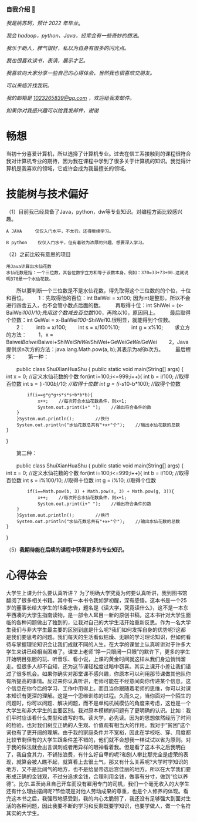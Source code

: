 ### 自我介绍 👋
*我是姚苏珂，预计 2022 年毕业*。

*我会 hadoop，python、Java，经常会有一些奇妙的想法*。

*我乐于助人，脾气很好，私以为自身有很多的闪光点。*

*我也很喜欢读书，表演，展示才艺。*

*我喜欢向大家分享一些自己的心得体会，当然我也很喜欢交朋友。*

*可以来临沂找我玩。*


*我的邮箱是 1023265839@qq.com ，欢迎给我发邮件。*

*如果你对我感兴趣可以给我发邮件，谢谢*


# 畅想
当初十分喜爱计算机，所以选择了计算机专业。过去在信工系接触到的课程很符合我对计算机专业的期待，因为我在课程中学到了很多关于计算机的知识。我觉得计算机是我喜欢的领域，它或许会成为我最擅长的领域。
# 技能树与技术偏好
（1）目前我已经具备了Java，python，dw等专业知识。对编程方面比较感兴趣。

    A JAVA     仅仅入门水平，不太行。还得继续学习。
    
    B python    仅仅入门水平，但有着较为浓厚的兴趣，想要深入学习。
    
（2）之前比较有意思的项目



    用Java计算出水仙花数
    水仙花数是指：一个三位数，其各位数字立方和等于该数本身。例如：370=33+73+00.这就说明370是一个水仙花数。
　　所以要判断一个三位数是不是水仙花数，得先取得这个三位数的的个位，十位和百位。
　　1：先取得他的百位：int BaiWei = x/100; 因为int是整形，所以不会进行四舍五入，也不会管小数点后面的数。
　　再取得十位：int ShiWei = (x-BaiWei*100)/10;先用这个数减去百位数*100，再除以10，原因同上。
　　最后取得个位数：int GeWei = x-BaiWei*100-ShiWei*10.很明显，就能得到个位数。
　　2：
　　intb = x/100;
　　int s = x/100%10;
　　int g =  x%10;
　　求立方的方法：
　　1，x = Baiwei*Baiwei*Baiwei+ShiWei*ShiWei*ShiWei+GeWei*GeWei*GeWei
　　2，Java提供求n次方的方法：java.lang.Math.pow(a, b);其表示为a的b次方。
　　最后程序：
　　第一种：

　　public class ShuiXianHuaShu {
    public static void main(String[] args) {
        int x = 0;        //定义水仙花数的个数
        for(int i=100;i<=999;i++){
            int b = i/100;        //取得百位数
            int s = (i-100*b)/10;        //取得十位数
            int g = (i-s*10-b*100);        //取得个位数
            
            if(i==g*g*g+s*s*s+b*b*b){
                x++;    //每次符合水仙花数条件，则x+1;
                System.out.print(i+" ");    //输出符合条件的数
        }
        }System.out.println();        //换行
        System.out.println("水仙花数总共有"+x+"个");    //输出水仙花数的总数
    }
}

　　第二种：

　　public class ShuiXianHuaShu {
    public static void main(String[] args) {
        int x = 0;        //定义水仙花数的个数
        for(int i=100;i<=999;i++){
            int b = i/100;        //取得百位数
            int s = i%100/10;        //取得十位数
            int g = i%10;        //取得个位数
            
            if(i==Math.pow(b, 3) + Math.pow(s, 3) + Math.pow(g, 3)){
                x++;    //每次符合水仙花数条件，则x+1;
                System.out.print(i+" ");    //输出符合条件的数
        }
        }System.out.println();        //换行
        System.out.println("水仙花数总共有"+x+"个");    //输出水仙花数的总数
    }
}


 （5）**我期待能在后续的课程中获得更多的专业知识。**
 
 
 # 心得体会
 大学生上课为什么要认真听讲？
 为了明确大学究竟为何要认真听讲，我到图书馆翻阅了很多相关书籍。其中有一本书令我如梦初醒，深有感悟。这本书是一个25岁的董事长给大学生的18条忠告，题名是《读大学，究竟读什么》，这不是一本东平西凑的大学生指南读物，是一部令人耳目一新的原创书稿，这本书针对大学生面临的各种问题做出了独到的，让我对自己的大学生活开始重新反思。作为一名大学生我们与非大学生最主要的区别到底是什么呢?我们如何发挥自身的优势呢?这都是我们要思考的问题。我们每天的生活看似枯燥、无聊的学习理论知识，但如何看待与掌握理论知识会让我们成就不同的人生。在大学的课堂上认真听讲对于许多大学生来讲已经相当困难了。课堂上老师“睁一只眼闭一只眼”的默许下，更多的学生开始明目张胆的玩、听音乐、看小说，上课的黄金时间就这样从我们身边悄悄溜走。但很多人却不自知，还为这节课轻松度过暗中窃喜。其实上课开小差让我们错过了很多机会。如果你确实对那堂课不感兴趣，你原本可以利用那节课做其他队你有所提高的事情。反过来你认真听讲，老师可能在不经意间向你传递某个信息，这个信息在你今后的学习、工作中用得上。而且当你跟随着老师的思维，你可以对课本知识有更深的理解。这是一个思维训练的过程。久而久之，当你面对一个陌生的问题时，你可以问题、解决问题，而不是单纯机械模仿的角度来考虑，这也是一个大学生和非大学生的主要区别。我对原本模糊的问题有了更明确的认识。比如：我们平时应该看什么类型和谁写的书。读大学，必先读。因为的思想依然经历了时间的检验，也对我们树立正确的人生观、价值观有相当大的作用。我对于“贫困”这个词也有了更开阔的理解。由于我的家庭条件并不宽裕，因此在学校吃、穿、用度都比较节剩但有的大学生跟条件差不错的，他们就不会想我一样试试以省为原则。对于我的做法就会出言讽刺或者用异样的眼神看着我。但是看了这本书之后我明白了，我自食其力，不铺张浪费，有什么好自卑的呢?和别人攀比那完全是虚荣的表现，就算会被人瞧不起，就算看上去很土气，那又有什么关系呢?大学时学知识的地方，又不是比阔气的地方，也不是给皇帝选后宫佳丽的地方。所以在大学我们要形成正确的金钱观，不过分追求金钱，合理利用金钱，做事有分寸，做到“俭以养德”。比尔.盖茨尚且自己开车而没有雇用专门的司机，我们一个毫无收入的大学生还有什么理由摆阔呢?节俭既是对他人劳动成果的尊重，也是个人修养的体现。看完这本书之后，我强烈地感受到，我的内心太脆弱了，我还没有足够强大到面对生活的各种问题，因此我要不断的学习和反剩既要学知识，也要学做人，做一个名符其实的大学生。

<!--
**piao0804/piao0804** is a ✨ _special_ ✨ repository because its `README.md` (this file) appears on your GitHub profile.


- 🔭 I’m currently working on ...
- 🌱 I’m currently learning ...
- 👯 I’m looking to collaborate on ...
- 🤔 I’m looking for help with ...
- 💬 Ask me about ...
- 📫 How to reach me: ...
- 😄 Pronouns: ...
- ⚡ Fun fact: ...
-->
